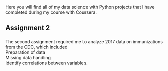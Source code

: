 Here you will find all of my data science with Python projects that I have completed during my course with Coursera.



###

<h2 align="left">Assignment 2</h2>

###

<p align="left">The second assignment required me to analyze 2017 data on immunizations from the CDC, which included <br>Preparation of data <br>Missing data handling <br>Identify correlations between variables.</p>

###
